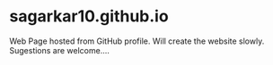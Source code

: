 # sagarkar10.github.io
Web Page hosted from GitHub profile.
Will create the website slowly.
Sugestions are welcome....
